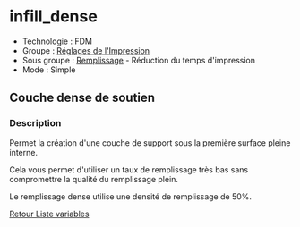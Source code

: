 # infill_dense

* Technologie : FDM
* Groupe : [Réglages de l'Impression](../print_settings/print_settings.md)
* Sous groupe : [Remplissage](../print_settings/print_settings.md#remplissage) - Réduction du temps d'impression
* Mode : Simple

## Couche dense de soutien

### Description

Permet la création d'une couche de support sous la première surface pleine interne.

Cela vous permet d'utiliser un taux de remplissage très bas sans compromettre la qualité du remplissage plein.

Le remplissage dense utilise une densité de remplissage de 50%.

[Retour Liste variables](variable_list.md)
